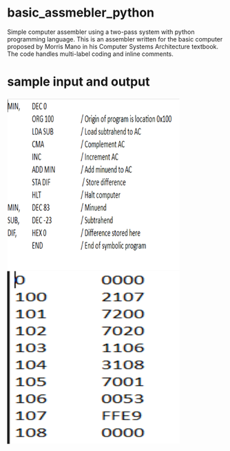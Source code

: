 # basic_assmebler_python
Simple computer assembler using a two-pass system with python programming language. This is an assembler written for the basic computer proposed by Morris Mano in his Computer Systems Architecture textbook. The code handles multi-label coding and inline comments. 

# sample input and output 
<p>
  <img width=400 height=400 src="https://github.com/ahmedheakl/basic_assmebler_python/blob/main/input.png">
  <img width=400 height=400 src="https://github.com/ahmedheakl/basic_assmebler_python/blob/main/output.png">
</p>
